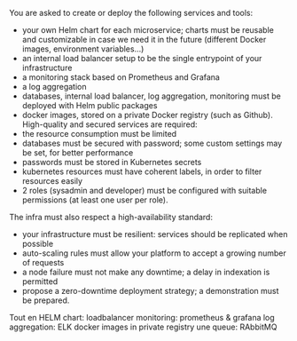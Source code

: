 You are asked to create or deploy the following services and tools:

* your own Helm chart for each microservice; charts must be reusable and customizable in case we need it in the future (different Docker images, environment variables...)
* an internal load balancer setup to be the single entrypoint of your infrastructure
* a monitoring stack based on Prometheus and Grafana
* a log aggregation
* databases, internal load balancer, log aggregation, monitoring must be deployed with Helm
public packages
* docker images, stored on a private Docker registry (such as Github).
High-quality and secured services are required:
* the resource consumption must be limited
* databases must be secured with password; some custom settings may be set, for better
performance
* passwords must be stored in Kubernetes secrets
* kubernetes resources must have coherent labels, in order to filter resources easily
* 2 roles (sysadmin and developer) must be configured with suitable permissions (at least
one user per role).

The infra must also respect a high-availability standard:
* your infrastructure must be resilient: services should be replicated when possible
* auto-scaling rules must allow your platform to accept a growing number of requests
* a node failure must not make any downtime; a delay in indexation is permitted
* propose a zero-downtime deployment strategy; a demonstration must be prepared.

Tout en HELM chart:
loadbalancer
monitoring: prometheus & grafana
log aggregation: ELK
docker images in private registry
une queue: RAbbitMQ